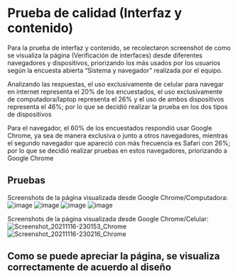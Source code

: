 # Prueba de calidad (Interfaz y contenido)

Para la prueba de interfaz y contenido, se recolectaron screenshot de como se visualiza la página (Verificación de interfaces) desde diferentes navegadores y dispositivos, priorizando los más usados por los usuarios según la encuesta abierta “Sistema y navegador” realizada por el equipo.  

Analizando las respuestas, el uso exclusivamente de celular para navegar en internet representa el 20% de los encuestados, el uso exclusivamente de computadora/laptop representa el 26% y el uso de ambos dispositivos representa el 46%; por lo que se decidió realizar la prueba en los dos tipos de dispositivos

Para el navegador, el 60% de los encuestados respondió usar Google Chrome, ya sea de manera exclusiva o junto a otros navegadores, mientras el segundo navegador que apareció con más frecuencia es Safari con 26%; por lo que se decidió realizar pruebas en estos navegadores, priorizando a Google Chrome

## Pruebas

Screenshots de la página visualizada desde Google Chrome/Computadora:
![image](https://user-images.githubusercontent.com/92338579/142138639-671e28f7-7a35-4e2b-9d11-f203ae3181db.png) ![image](https://user-images.githubusercontent.com/92338579/142138715-faa4a5d8-76cf-43a2-ad8b-a4dba893bea2.png) ![image](https://user-images.githubusercontent.com/92338579/142139406-e286c2b5-910d-4d46-b7bb-3ba1fbeb7feb.png) ![image](https://user-images.githubusercontent.com/92338579/142139654-cef03c15-fdb2-4f3a-991b-166586ab74b0.png)


Screenshots de la página visualizada desde Google Chrome/Celular:
![Screenshot_20211116-230153_Chrome](https://user-images.githubusercontent.com/92338579/142139709-be0f8902-7240-48b3-9ff0-07520ba95675.jpg) ![Screenshot_20211116-230216_Chrome](https://user-images.githubusercontent.com/92338579/142139756-aeca3607-77a3-4799-9b9b-212b73acb41c.jpg)


## Como se puede apreciar la página, se visualiza correctamente de acuerdo al diseño

